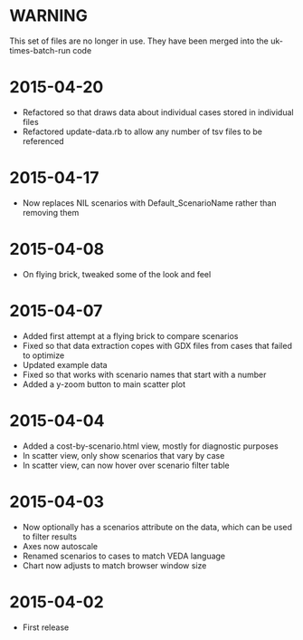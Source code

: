 # WARNING

This set of files are no longer in use. They have been merged into the uk-times-batch-run code

# 2015-04-20

* Refactored so that draws data about individual cases stored in individual files
* Refactored update-data.rb to allow any number of tsv files to be referenced

# 2015-04-17

* Now replaces NIL scenarios with Default_ScenarioName rather than removing them

# 2015-04-08

* On flying brick, tweaked some of the look and feel

# 2015-04-07

* Added first attempt at a flying brick to compare scenarios
* Fixed so that data extraction copes with GDX files from cases that failed to optimize
* Updated example data
* Fixed so that works with scenario names that start with a number
* Added a y-zoom button to main scatter plot

# 2015-04-04

* Added a cost-by-scenario.html view, mostly for diagnostic purposes
* In scatter view, only show scenarios that vary by case
* In scatter view, can now hover over scenario filter table

# 2015-04-03

* Now optionally has a scenarios attribute on the data, which can be used to filter results
* Axes now autoscale
* Renamed scenarios to cases to match VEDA language
* Chart now adjusts to match browser window size

# 2015-04-02

* First release
